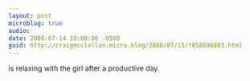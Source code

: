 ```yaml
---
layout: post
microblog: true
audio: 
date: 2008-07-14 19:00:00 -0500
guid: http://craigmcclellan.micro.blog/2008/07/15/t858596803.html
---
```

is relaxing with the girl after a productive day.

